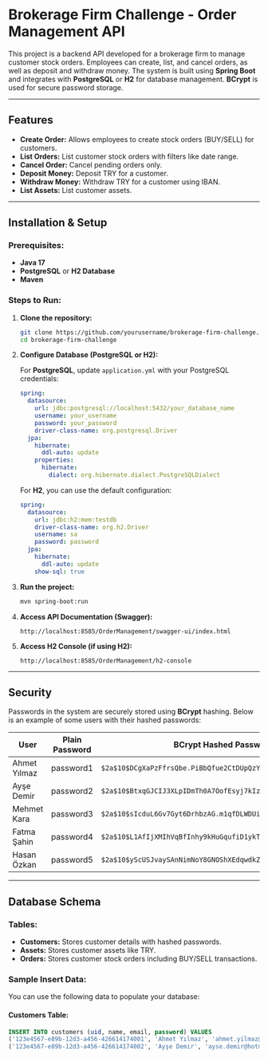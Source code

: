 # Brokerage Firm Challenge - Order Management API

This project is a backend API developed for a brokerage firm to manage customer stock orders. Employees can create, list, and cancel orders, as well as deposit and withdraw money. The system is built using **Spring Boot** and integrates with **PostgreSQL** or **H2** for database management. **BCrypt** is used for secure password storage.

---

## Features

- **Create Order:** Allows employees to create stock orders (BUY/SELL) for customers.
- **List Orders:** List customer stock orders with filters like date range.
- **Cancel Order:** Cancel pending orders only.
- **Deposit Money:** Deposit TRY for a customer.
- **Withdraw Money:** Withdraw TRY for a customer using IBAN.
- **List Assets:** List customer assets.

---

## Installation & Setup

### Prerequisites:
- **Java 17**
- **PostgreSQL** or **H2 Database**
- **Maven**

### Steps to Run:

1. **Clone the repository:**
    ```bash
    git clone https://github.com/yourusername/brokerage-firm-challenge.git
    cd brokerage-firm-challenge
    ```

2. **Configure Database (PostgreSQL or H2):**

   For **PostgreSQL**, update `application.yml` with your PostgreSQL credentials:
    ```yaml
    spring:
      datasource:
        url: jdbc:postgresql://localhost:5432/your_database_name
        username: your_username
        password: your_password
        driver-class-name: org.postgresql.Driver
      jpa:
        hibernate:
          ddl-auto: update
        properties:
          hibernate:
            dialect: org.hibernate.dialect.PostgreSQLDialect
    ```

   For **H2**, you can use the default configuration:
    ```yaml
    spring:
      datasource:
        url: jdbc:h2:mem:testdb
        driver-class-name: org.h2.Driver
        username: sa
        password: password
      jpa:
        hibernate:
          ddl-auto: update
        show-sql: true
    ```

3. **Run the project:**
    ```bash
    mvn spring-boot:run
    ```

4. **Access API Documentation (Swagger):**
    ```url
    http://localhost:8585/OrderManagement/swagger-ui/index.html
    ```

5. **Access H2 Console (if using H2):**
    ```url
    http://localhost:8585/OrderManagement/h2-console
    ```

---

## Security

Passwords in the system are securely stored using **BCrypt** hashing. Below is an example of some users with their hashed passwords:

| User           | Plain Password | BCrypt Hashed Password                                            |
|----------------|----------------|------------------------------------------------------------------|
| Ahmet Yılmaz   | password1      | `$2a$10$DCgXaPzFfrsQbe.PiBbQfue2CtDUpQzYQkGp5mdLf8CrpFcZQGm1m`  |
| Ayşe Demir     | password2      | `$2a$10$BtxqGJCIJ3XLpIDmTh0A7OofEsyj7kIzt1DPybBB.t9Ug1/nr.jDa`  |
| Mehmet Kara    | password3      | `$2a$10$sIcduL6Gv7Gyt6DrhbzAG.m1qfDLWDUiPyXjFHf5wsL3Es5isW/R2`  |
| Fatma Şahin    | password4      | `$2a$10$L1AfIjXMIhVqBfInhy9kHuGqufiD1ykT1soNBZPVavppizjtrjzC2`  |
| Hasan Özkan    | password5      | `$2a$10$yScUSJvaySAnNimNoY8GNOShXEdqwdkZSRPY.BSQt57sSgrzUlqPO`  |

---

## Database Schema

### Tables:
- **Customers:** Stores customer details with hashed passwords.
- **Assets:** Stores customer assets like TRY.
- **Orders:** Stores customer stock orders including BUY/SELL transactions.

### Sample Insert Data:

You can use the following data to populate your database:

#### Customers Table:

```sql
INSERT INTO customers (uid, name, email, password) VALUES
('123e4567-e89b-12d3-a456-426614174001', 'Ahmet Yılmaz', 'ahmet.yilmaz@hotmail.com', '$2a$10$DCgXaPzFfrsQbe.PiBbQfue2CtDUpQzYQkGp5mdLf8CrpFcZQGm1m'),
('123e4567-e89b-12d3-a456-426614174002', 'Ayşe Demir', 'ayse.demir@hotmail.com', '$2a$10$BtxqGJCIJ3XLpIDmTh0A7OofEsyj7kIzt1DPybBB.t9Ug1/nr.jDa');
